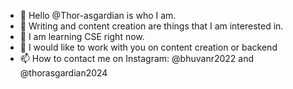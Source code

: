 - 👋 Hello @Thor-asgardian is who I am.
- 👀 Writing and content creation are things that I am interested in.
- 🌱 I am learning CSE right now. 
- 💞️ I would like to work with you on content creation or backend
- 📫 How to contact me on Instagram: @bhuvanr2022 and @thorasgardian2024
